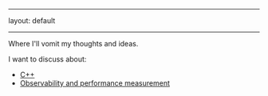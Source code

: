 ---
layout: default
___


Where I'll vomit my thoughts and ideas.

I want to discuss about:
- [C++](./cpp.html)
- [Observability and performance measurement](./measure.html)
